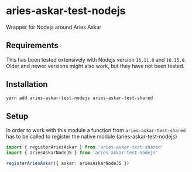 # aries-askar-test-nodejs

Wrapper for Nodejs around Aries Askar

## Requirements

This has been tested extensively with Nodejs version `16.11.0` and `16.15.0`.
Older and newer versions might also work, but they have not been tested.

## Installation

```sh
yarn add aries-askar-test-nodejs aries-askar-test-shared
```

## Setup

In order to work with this module a function from `aries-askar-test-shared` has to be
called to register the native module (aries-askar-test-nodejs)

```typescript
import { registerAriesAskar } from 'aries-askar-test-shared'
import { ariesAskarNodeJS } from 'aries-askar-test-nodejs'

registerAriesAskar({ askar: ariesAskarNodeJS })
```
